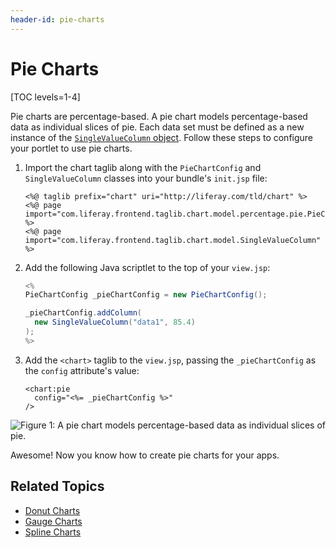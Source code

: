```yaml
---
header-id: pie-charts
---
```


# Pie Charts

[TOC levels=1-4]

Pie charts are percentage-based. A pie chart models percentage-based data as
individual slices of pie. Each data set must be defined as a new instance of the
[`SingleValueColumn` object](@app-ref@/foundation/latest/javadocs/com/liferay/frontend/taglib/chart/model/SingleValueColumn.html).
Follow these steps to configure your portlet to use pie charts.

1.  Import the chart taglib along with the `PieChartConfig` and
    `SingleValueColumn` classes into your bundle's `init.jsp` file:

    ```markup
    <%@ taglib prefix="chart" uri="http://liferay.com/tld/chart" %>
    <%@ page import="com.liferay.frontend.taglib.chart.model.percentage.pie.PieChartConfig" %>
    <%@ page import="com.liferay.frontend.taglib.chart.model.SingleValueColumn" %>
    ```

2.  Add the following Java scriptlet to the top of your `view.jsp`:

    ```java
    <%
    PieChartConfig _pieChartConfig = new PieChartConfig();

    _pieChartConfig.addColumn(
      new SingleValueColumn("data1", 85.4)
    );
    %>
    ```

3.  Add the `<chart>` taglib to the `view.jsp`, passing the `_pieChartConfig`
    as the `config` attribute's value:

    ```markup
    <chart:pie
      config="<%= _pieChartConfig %>"
    />
    ```

![Figure 1: A pie chart models percentage-based data as individual slices of pie.](../../../../images/chart-taglib-pie.png)

Awesome! Now you know how to create pie charts for your apps.

## Related Topics

- [Donut Charts](/docs/7-2/reference/-/knowledge_base/r/donut-charts)
- [Gauge Charts](/docs/7-2/reference/-/knowledge_base/r/gauge-charts)
- [Spline Charts](/docs/7-2/reference/-/knowledge_base/r/spine-charts)